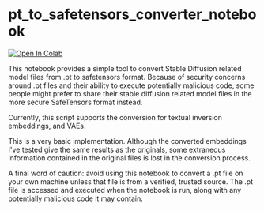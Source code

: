 # pt_to_safetensors_converter_notebook

[![Open In Colab](https://colab.research.google.com/assets/colab-badge.svg)](https://colab.research.google.com/github/DiffusionDalmation/pt_to_safetensors_converter_notebook/blob/main/pt_to_safetensors_converter.ipynb) 

This notebook provides a simple tool to convert Stable Diffusion related model files from .pt to safetensors format. Because of security concerns around .pt files and their ability to execute potentially malicious code, some people might prefer to share their stable diffusion related model files in the more secure SafeTensors format instead.

Currently, this script supports the conversion for textual inversion embeddings, and VAEs.

This is a very basic implementation. Although the converted embeddings I've tested give the same results as the originals, some extraneous information contained in the original files is lost in the conversion process.

A final word of caution: avoid using this notebook to convert a .pt file on your own machine unless that file is from a verified, trusted source. The .pt file is accessed and executed when the notebook is run, along with any potentially malicious code it may contain.


